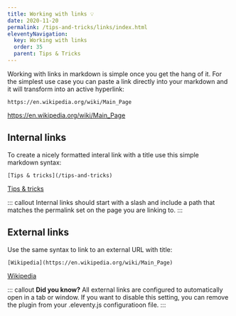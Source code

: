 ```yaml
---
title: Working with links 💡 
date: 2020-11-20
permalink: /tips-and-tricks/links/index.html
eleventyNavigation:
  key: Working with links
  order: 35
  parent: Tips & Tricks
---
```

Working with links in markdown is simple once you get the hang of it. For the simplest use case you can paste a link directly into your markdown and it will transform into an active hyperlink:

```
https://en.wikipedia.org/wiki/Main_Page
```
https://en.wikipedia.org/wiki/Main_Page

## Internal links

To create a nicely formatted interal link with a title use this simple markdown syntax:

```
[Tips & tricks](/tips-and-tricks)
```
[Tips & tricks](/tips-and-tricks)

::: callout 
Internal links should start with a slash and include a path that matches the permalink set on the page you are linking to.
:::

## External links

Use the same syntax to link to an external URL with title:

```
[Wikipedia](https://en.wikipedia.org/wiki/Main_Page)
```

[Wikipedia](https://en.wikipedia.org/wiki/Main_Page)

::: callout 
**Did you know?** All external links are configured to automatically open in a tab or window. If you want to disable this setting, you can remove the plugin from your .eleventy.js configuratioon file.
:::